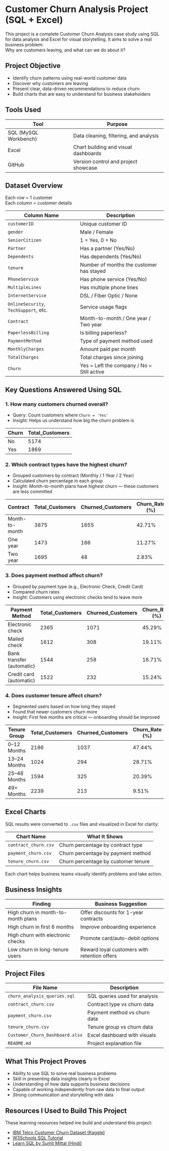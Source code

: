 # Customer Churn Analysis Project (SQL + Excel)

This project is a complete Customer Churn Analysis case study using SQL for data analysis and Excel for visual storytelling. It aims to solve a real business problem:  
Why are customers leaving, and what can we do about it?



## Project Objective

- Identify churn patterns using real-world customer data
- Discover why customers are leaving
- Present clear, data-driven recommendations to reduce churn
- Build charts that are easy to understand for business stakeholders

## Tools Used

| Tool               | Purpose                                |
|--------------------|----------------------------------------|
| SQL (MySQL Workbench) | Data cleaning, filtering, and analysis |
| Excel              | Chart building and visual dashboards   |
| GitHub             | Version control and project showcase   |

## Dataset Overview

Each row = 1 customer  
Each column = customer details

| Column Name       | Description                                |
|-------------------|--------------------------------------------|
| `customerID`      | Unique customer ID                         |
| `gender`          | Male / Female                              |
| `SeniorCitizen`   | 1 = Yes, 0 = No                             |
| `Partner`         | Has a partner (Yes/No)                     |
| `Dependents`      | Has dependents (Yes/No)                    |
| `tenure`          | Number of months the customer has stayed   |
| `PhoneService`    | Has phone service (Yes/No)                 |
| `MultipleLines`   | Has multiple phone lines                   |
| `InternetService` | DSL / Fiber Optic / None                   |
| `OnlineSecurity`, `TechSupport`, etc. | Service usage flags    |
| `Contract`        | Month-to-month / One year / Two year       |
| `PaperlessBilling`| Is billing paperless?                      |
| `PaymentMethod`   | Type of payment method used                |
| `MonthlyCharges`  | Amount paid per month                      |
| `TotalCharges`    | Total charges since joining                |
| `Churn`           | Yes = Left the company / No = Still active |



## Key Questions Answered Using SQL

### 1. How many customers churned overall?

- Query: Count customers where `Churn = 'Yes'`
- Insight: Helps us understand how big the churn problem is

| Churn | Total_Customers |
|-------|------------------|
| No    | 5174             |
| Yes   | 1869             |


### 2. Which contract types have the highest churn?

- Grouped customers by contract (Monthly / 1 Year / 2 Year)
- Calculated churn percentage in each group
- Insight: Month-to-month plans have highest churn — these customers are less committed
  
| Contract        | Total_Customers | Churned_Customers | Churn_Rate (%) |
|----------------|------------------|-------------------|----------------|
| Month-to-month | 3875             | 1655              | 42.71%         |
| One year       | 1473             | 166               | 11.27%         |
| Two year       | 1695             | 48                | 2.83%          |


### 3. Does payment method affect churn?

- Grouped by payment type (e.g., Electronic Check, Credit Card)
- Compared churn rates
- Insight: Customers using electronic checks tend to leave more

| Payment Method              | Total_Customers | Churned_Customers | Churn_Rate (%) |
|----------------------------|------------------|-------------------|----------------|
| Electronic check           | 2365             | 1071              | 45.29%         |
| Mailed check               | 1612             | 308               | 19.11%         |
| Bank transfer (automatic)  | 1544             | 258               | 16.71%         |
| Credit card (automatic)    | 1522             | 232               | 15.24%         |


### 4. Does customer tenure affect churn?

- Segmented users based on how long they stayed
- Found that newer customers churn more
- Insight: First few months are critical — onboarding should be improved

| Tenure Group   | Total_Customers | Churned_Customers | Churn_Rate (%) |
|----------------|------------------|-------------------|----------------|
| 0–12 Months    | 2186             | 1037              | 47.44%         |
| 13–24 Months   | 1024             | 294               | 28.71%         |
| 25–48 Months   | 1594             | 325               | 20.39%         |
| 49+ Months     | 2239             | 213               | 9.51%          |




## Excel Charts

SQL results were converted to `.csv` files and visualized in Excel for clarity:

| Chart Name              | What It Shows                         |
|-------------------------|----------------------------------------|
| `contract_churn.csv`    | Churn percentage by contract type      |
| `payment_churn.csv`     | Churn percentage by payment method     |
| `tenure_churn.csv`      | Churn percentage by customer tenure    |

Each chart helps business teams visually identify problems and take action.


## Business Insights

| Finding                          | Business Suggestion                            |
|----------------------------------|-------------------------------------------------|
| High churn in month-to-month plans | Offer discounts for 1-year contracts           |
| High churn in first 6 months       | Improve onboarding experience                  |
| High churn with electronic checks | Promote card/auto-debit options                |
| Low churn in long-tenure users    | Reward loyal customers with retention offers   |



## Project Files

| File Name                        | Description                            |
|----------------------------------|----------------------------------------|
| `churn_analysis_queries.sql`    | SQL queries used for analysis          |
| `contract_churn.csv`            | Contract type vs churn data            |
| `payment_churn.csv`             | Payment method vs churn data           |
| `tenure_churn.csv`              | Tenure group vs churn data             |
| `Customer_Churn_Dashboard.xlsx` | Excel dashboard with visuals           |
| `README.md`                     | Project explanation file               |


## What This Project Proves

- Ability to use SQL to solve real business problems  
- Skill in presenting data insights clearly in Excel  
- Understanding of how data supports business decisions  
- Capable of working independently from raw data to final output  
- Strong communication and storytelling with data


## Resources I Used to Build This Project

These learning resources helped me build and understand this project:

- [IBM Telco Customer Churn Dataset (Kaggle)](https://www.kaggle.com/datasets/blastchar/telco-customer-churn)  
- [W3Schools SQL Tutorial](https://www.w3schools.com/sql/)  
- [Learn SQL by Sumit Mittal (Hindi)](https://www.youtube.com/watch?v=zAOUpVM6R6I&list=PLtgiThe4j67rAoPmnCQmcgLS4iIc5ungg)  
  



